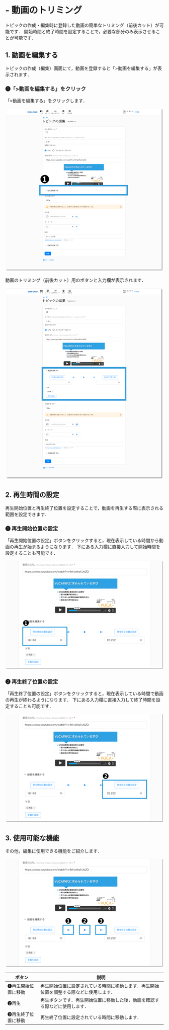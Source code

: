 # - 動画のトリミング

トピックの作成・編集時に登録した動画の簡単なトリミング（前後カット）が可能です． 開始時間と終了時間を設定することで，必要な部分のみ表示させることが可能です．

## 1. 動画を編集する

トピックの作成（編集）画面にて，動画を登録すると「>動画を編集する」が表示されます．

### ❶「>動画を編集する」をクリック

「>動画を編集する」をクリックします．

![](<../.gitbook/assets/image (443).png>)

動画のトリミング（前後カット）用のボタンと入力欄が表示されます．

![](<../.gitbook/assets/image (444).png>)

## 2. 再生時間の設定

再生開始位置と再生終了位置を設定することで，動画を再生する際に表示される範囲を設定できます．

### ❶ 再生開始位置の設定

「再生開始位置の設定」ボタンをクリックすると，現在表示している時間から動画の再生が始まるようになります． 下にある入力欄に直接入力して開始時間を設定することも可能です．

![](<../.gitbook/assets/image (445).png>)

### ❷ 再生終了位置の設定

「再生終了位置の設定」ボタンをクリックすると，現在表示している時間で動画の再生が終わるようになります． 下にある入力欄に直接入力して終了時間を設定することも可能です．

![](<../.gitbook/assets/image (446).png>)

## 3. 使用可能な機能

その他，編集に使用できる機能をご紹介します．

![](<../.gitbook/assets/image (447).png>)

| ボタン        | 説明 |
| ---------- | -- |
| ❶再生開始位置に移動 | 再生開始位置に設定されている時間に移動します．再生開始位置を調整する際などに使用します． |
| ❷再生        | 再生ボタンです．再生開始位置に移動した後，動画を確認する際などに使用します．   |
| ❸再生終了位置に移動 |  再生終了位置に設定されている時間に移動します．  |
